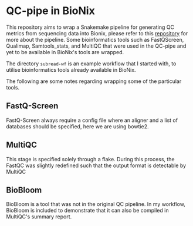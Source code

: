 # QC-pipe in BioNix

This repository aims to wrap a Snakemake pipeline for generating QC metrics from sequencing data into Bionix, please refer to this <a href=https://github.com/WEHIGenomicsRnD/qc-pipe>repository</a> for more about the pipeline. 
Some bioinformatics tools such as FastQScreen, Qualimap, Samtools_stats, and MultiQC that were used in the QC-pipe and yet to be available in BioNix's tools are wrapped. 

The directory `subread-wf` is an example workflow that I started with, to utilise bioinformatics tools already available in BioNix.

The following are some notes regarding wrapping some of the particular tools.

## FastQ-Screen
FastQ-Screen always require a config file where an aligner and a list of databases should be specified, here we are using bowtie2.

## MultiQC
This stage is specified solely through a flake. During this process, the FastQC was slightly redefined such that the output format is detectable by MultiQC

## BioBloom
BioBloom is a tool that was not in the original QC pipeline. In my workflow, BioBloom is included to demonstrate that it can also be compiled in MultiQC's summary report.